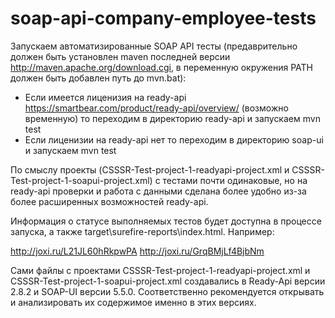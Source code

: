 # soap-api-company-employee-tests

Запускаем автоматизированные SOAP API тесты (предаврительно должен быть установлен maven последней версии http://maven.apache.org/download.cgi, в переменную окружения PATH должен быть добавлен путь до mvn.bat):

* Если имеется лиценизия на ready-api https://smartbear.com/product/ready-api/overview/ (возможно временную) то переходим в директорию ready-api и запускаем mvn test
* Если лиценизии на ready-api нет то переходим в директорию soap-ui и запускаем mvn test

По смыслу проекты (CSSSR-Test-project-1-readyapi-project.xml  и CSSSR-Test-project-1-soapui-project.xml) с тестами почти одинаковые, но на ready-api проверки и работа с данными сделана более удобно из-за более расширенных возможностей ready-api.

Информация о статусе выполняемых тестов будет доступна в процессе запуска, а также target\surefire-reports\index.html. Например:

http://joxi.ru/L21JL60hRkpwPA
http://joxi.ru/GrqBMjLf4BjbNm

Сами файлы с проектами CSSSR-Test-project-1-readyapi-project.xml  и CSSSR-Test-project-1-soapui-project.xml создавались в Ready-Api версии 2.8.2 и SOAP-UI версии 5.5.0. Соответственно рекомендуется открывать и анализировать их содержимое именно в этих версиях.
